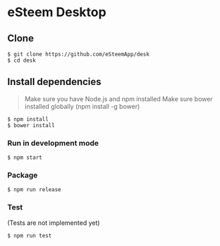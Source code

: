 # eSteem Desktop

## Clone

```
$ git clone https://github.com/eSteemApp/desk
$ cd desk
```

## Install dependencies

> Make sure you have Node.js and npm installed
> Make sure bower installed globally (npm install -g bower)

```
$ npm install
$ bower install
```

### Run in development mode

```
$ npm start
```

### Package

```
$ npm run release
```

### Test

(Tests are not implemented yet)

```
$ npm run test
```
